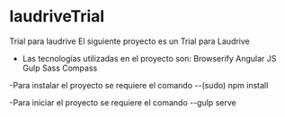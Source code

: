 # laudriveTrial
Trial para laudrive
El siguiente proyecto es un Trial para Laudrive
 - Las tecnologías utilizadas en el proyecto son:
 Browserify
 Angular JS
 Gulp
 Sass
 Compass

 -Para instalar el proyecto se requiere el comando
 --(sudo) npm install

-Para iniciar el proyecto se requiere el comando
--gulp serve
